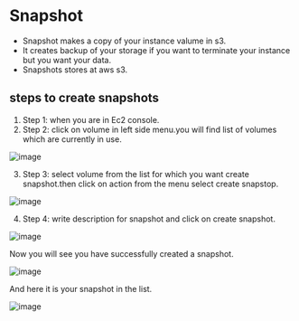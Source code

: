 # **Snapshot**

-	Snapshot makes a copy of your instance valume in s3.
-	It creates backup of your storage if you want to terminate your instance but you want your data.
-	Snapshots stores at aws s3.

## steps to create snapshots
1.	Step 1: when you are in Ec2 console.
2.	Step 2: click on volume in left side menu.you will find list of volumes which are currently in use.


![image](https://user-images.githubusercontent.com/63588827/81083794-a47c1500-8f12-11ea-8166-60ddbfe2c049.png)


3.	Step 3: select volume from the list for which you want create snapshot.then click on action from the menu select create snapstop.


![image](https://user-images.githubusercontent.com/63588827/81084128-19e7e580-8f13-11ea-98c3-622c2a4e224f.png)


4.	Step 4: write description for snapshot and click on create snapshot.


![image](https://user-images.githubusercontent.com/63588827/81084428-777c3200-8f13-11ea-8cc1-a0af37c3d009.png)


Now you will see you have successfully created a snapshot.


![image](https://user-images.githubusercontent.com/63588827/81084623-bdd19100-8f13-11ea-89b5-5fc8186886d2.png)


And here it is your snapshot in the list.


![image](https://user-images.githubusercontent.com/63588827/81084724-e3f73100-8f13-11ea-8daf-e5a3dd22771e.png)


